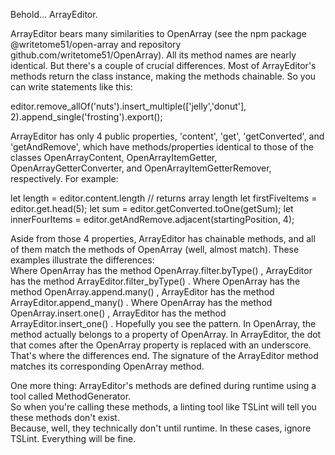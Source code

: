 Behold... ArrayEditor.

ArrayEditor bears many similarities to OpenArray (see the npm package @writetome51/open-array 
and repository github.com/writetome51/OpenArray).  All its method names are nearly identical.
But there's a couple of crucial differences.  Most of ArrayEditor's methods return the class instance, 
making the methods chainable.  So you can write statements like this:

editor.remove_allOf('nuts').insert_multiple(['jelly','donut'], 2).append_single('frosting').export();

ArrayEditor has only 4 public properties, 'content', 'get', 'getConverted', and 'getAndRemove', which 
have methods/properties identical to those of the classes OpenArrayContent, OpenArrayItemGetter, 
OpenArrayGetterConverter, and OpenArrayItemGetterRemover, respectively.  For example:

let length = editor.content.length // returns array length
let firstFiveItems = editor.get.head(5);
let sum = editor.getConverted.toOne(getSum);
let innerFourItems = editor.getAndRemove.adjacent(startingPosition, 4);

Aside from those 4 properties, ArrayEditor has chainable methods, and all of them match the 
methods of OpenArray (well, almost match).  These examples illustrate the differences:  
Where OpenArray has the method  OpenArray.filter.byType() ,  ArrayEditor has the method 
ArrayEditor.filter_byType() .  Where OpenArray has the method OpenArray.append.many() , 
ArrayEditor has the method ArrayEditor.append_many() .  Where OpenArray has the method 
OpenArray.insert.one() , ArrayEditor has the method ArrayEditor.insert_one() .  Hopefully you 
see the pattern.  In OpenArray, the method actually belongs to a property of OpenArray.  In 
ArrayEditor, the dot that comes after the OpenArray property is replaced with an underscore.
That's where the differences end.  The signature of the ArrayEditor method matches its 
corresponding OpenArray method.

One more thing:  ArrayEditor's methods are defined during runtime using a tool called MethodGenerator.  
So when you're calling these methods, a linting tool like TSLint will tell you these methods don't exist.  
Because, well, they technically don't until runtime.  In these cases, ignore TSLint.  Everything will be fine.



